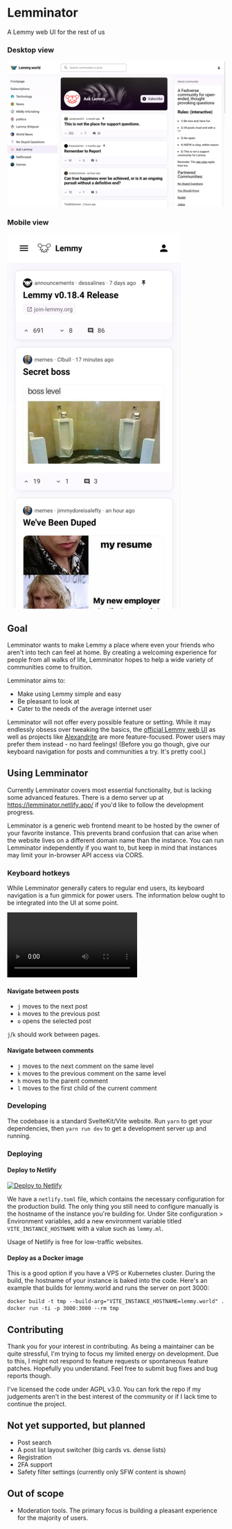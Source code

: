 # Lemminator
A Lemmy web UI for the rest of us

### Desktop view
![Desktop view](docs/img/desktop.png)

### Mobile view
![Mobile view](docs/img/mobile.png)

## Goal
Lemminator wants to make Lemmy a place where even your friends who aren't into tech can feel at home. By creating a welcoming experience for people from all walks of life, Lemminator hopes to help a wide variety of communities come to fruition.

Lemminator aims to:
- Make using Lemmy simple and easy
- Be pleasant to look at
- Cater to the needs of the average internet user

Lemminator will not offer every possible feature or setting. While it may endlessly obsess over tweaking the basics, the [official Lemmy web UI](https://github.com/LemmyNet/lemmy-ui) as well as projects like [Alexandrite](https://alexandrite.app/) are more feature-focused. Power users may prefer them instead - no hard feelings! (Before you go though, give our keyboard navigation for posts and communities a try. It's pretty cool.)

## Using Lemminator

Currently Lemminator covers most essential functionality, but is lacking some advanced features. There is a demo server up at https://lemminator.netlify.app/ if you'd like to follow the development progress.

Lemminator is a generic web frontend meant to be hosted by the owner of your favorite instance. This prevents brand confusion that can arise when the website lives on a different domain name than the instance. You can run Lemminator independently if you want to, but keep in mind that instances may limit your in-browser API access via CORS.


### Keyboard hotkeys

While Lemminator generally caters to regular end users, its keyboard navigation is a fun gimmick for power users. The information below ought to be integrated into the UI at some point.

![Demo](docs/video/keynav.mp4)

#### Navigate between posts

- `j` moves to the next post
- `k` moves to the previous post
- `o` opens the selected post

`j`/`k` should work between pages.

#### Navigate between comments

- `j` moves to the next comment on the same level
- `k` moves to the previous comment on the same level
- `h` moves to the parent comment
- `l` moves to the first child of the current comment

### Developing

The codebase is a standard SvelteKit/Vite website. Run `yarn` to get your dependencies, then `yarn run dev` to get a development server up and running.

### Deploying

#### Deploy to Netlify
[![Deploy to Netlify](https://www.netlify.com/img/deploy/button.svg)](https://app.netlify.com/start/deploy?repository=https://gitlab.com/FrostySpectacles/lemminator)

We have a `netlify.toml` file, which contains the necessary configuration for the production build. The only thing you still need to configure manually is the hostname of the instance you're building for. Under Site configuration > Environment variables, add a new environment variable titled `VITE_INSTANCE_HOSTNAME` with a value such as `lemmy.ml`.

Usage of Netlify is free for low-traffic websites.

#### Deploy as a Docker image
This is a good option if you have a VPS or Kubernetes cluster. During the build, the hostname of your instance is baked into the code. Here's an example that builds for lemmy.world and runs the server on port 3000:

```
docker build -t tmp --build-arg="VITE_INSTANCE_HOSTNAME=lemmy.world" .
docker run -ti -p 3000:3000 --rm tmp 
```

## Contributing
Thank you for your interest in contributing. As being a maintainer can be quite stressful, I'm trying to focus my limited energy on development. Due to this, I might not respond to feature requests or spontaneous feature patches. Hopefully you understand. Feel free to submit bug fixes and bug reports though.

I've licensed the code under AGPL v3.0. You can fork the repo if my judgements aren't in the best interest of the community or if I lack time to continue the project.

## Not yet supported, but planned
- Post search
- A post list layout switcher (big cards vs. dense lists)
- Registration
- 2FA support
- Safety filter settings (currently only SFW content is shown)

## Out of scope
- Moderation tools. The primary focus is building a pleasant experience for the majority of users.